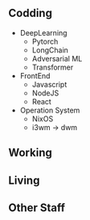 ## Codding 

- DeepLearning
    - Pytorch
    - LongChain
    - Adversarial ML
    - Transformer
- FrontEnd
    - Javascript
    - NodeJS
    - React
- Operation System
    - NixOS
    - i3wm -> dwm 

## Working 


## Living 

## Other Staff
